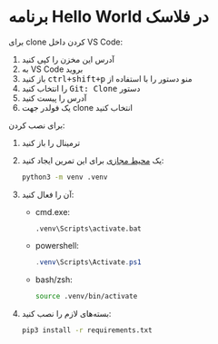 # برنامه Hello World در فلاسک

برای clone کردن داخل VS Code:

1. آدرس این مخزن را کپی کنید
2. به VS Code بروید
3. منو دستور را با استفاده از <kbd dir="ltr"><kbd>ctrl</kbd>+<kbd>shift</kbd>+<kbd>p</kbd></kbd> باز کنید
4. دستور <kbd dir="ltr">Git: Clone</kbd> را انتخاب کنید
5. آدرس را پیست کنید
6. یک فولدر جهت clone انتخاب کنید

برای نصب کردن:

1. ترمینال را باز کنید
2. یک [محیط مجازی](https://docs.python.org/3/library/venv.html) برای این تمرین ایجاد کنید:

   ```sh
   python3 -m venv .venv
   ```
3. آن را فعال کنید:
   - cmd.exe:

     ```batch
     .venv\Scripts\activate.bat
     ```
   - powershell:

     ```powershell
     .venv\Scripts\Activate.ps1
     ```
   - bash/zsh:

     ```sh
     source .venv/bin/activate
     ```
4. بسته‌های لازم را نصب کنید:

   ```sh
   pip3 install -r requirements.txt
   ```
